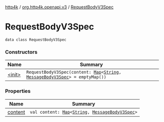 [http4k](../../index.md) / [org.http4k.openapi.v3](../index.md) / [RequestBodyV3Spec](./index.md)

# RequestBodyV3Spec

`data class RequestBodyV3Spec`

### Constructors

| Name | Summary |
|---|---|
| [&lt;init&gt;](-init-.md) | `RequestBodyV3Spec(content: `[`Map`](https://kotlinlang.org/api/latest/jvm/stdlib/kotlin.collections/-map/index.html)`<`[`String`](https://kotlinlang.org/api/latest/jvm/stdlib/kotlin/-string/index.html)`, `[`MessageBodyV3Spec`](../-message-body-v3-spec/index.md)`> = emptyMap())` |

### Properties

| Name | Summary |
|---|---|
| [content](content.md) | `val content: `[`Map`](https://kotlinlang.org/api/latest/jvm/stdlib/kotlin.collections/-map/index.html)`<`[`String`](https://kotlinlang.org/api/latest/jvm/stdlib/kotlin/-string/index.html)`, `[`MessageBodyV3Spec`](../-message-body-v3-spec/index.md)`>` |
